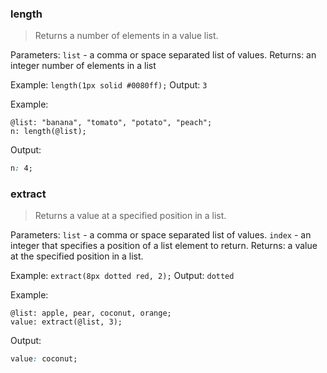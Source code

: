 <a id="length"></a>
### length

> Returns a number of elements in a value list.

Parameters: `list` - a comma or space separated list of values.
Returns: an integer number of elements in a list

Example: `length(1px solid #0080ff);`
Output: `3`

Example:

```less
@list: "banana", "tomato", "potato", "peach";
n: length(@list);
```

Output:

```css
n: 4;
```


<a id="extract"></a>
### extract

> Returns a value at a specified position in a list.
 
Parameters:
`list` - a comma or space separated list of values.
`index` - an integer that specifies a position of a list element to return.
Returns: a value at the specified position in a list.

Example: `extract(8px dotted red, 2);`
Output: `dotted`

Example:

```less
@list: apple, pear, coconut, orange;
value: extract(@list, 3);
```

Output:

```css
value: coconut;
```
